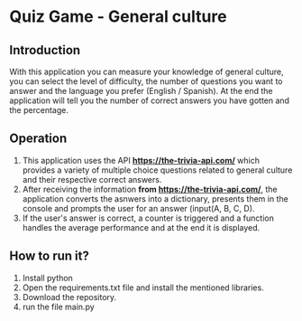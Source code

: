 # Quiz Game - General culture

## Introduction

With this application you can measure your knowledge of general culture, you can select the level of difficulty, the number of questions you want to answer and the language you prefer (English / Spanish). At the end the application will tell you the number of correct answers you have gotten and the percentage.

## Operation

1. This application uses the API **https://the-trivia-api.com/** which provides a variety of multiple choice questions related to general culture and their respective correct answers.
2. After receiving the information **from https://the-trivia-api.com/**, the application converts the asnwers into a dictionary, presents them in the console and prompts the user for an answer (input(A, B, C, D).
3. If the user's answer is correct, a counter is triggered and a function handles the average performance and at the end it is displayed.

## How to run it?

1. Install python
2. Open the requirements.txt file and install the mentioned libraries.
3. Download the repository.
4. run the file main.py
